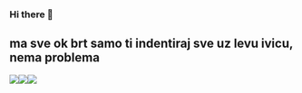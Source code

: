 ### Hi there 👋

<!--
**duki/duki** is a ✨ _special_ ✨ repository because its `README.md` (this file) appears on your GitHub profile.

Here are some ideas to get you started:

- 🔭 I’m currently working on ...
- 🌱 I’m currently learning ...
- 👯 I’m looking to collaborate on ...
- 🤔 I’m looking for help with ...
- 💬 Ask me about ...
- 📫 How to reach me: ...
- 😄 Pronouns: ...
- ⚡ Fun fact: ...
-->
## ma sve ok brt samo ti indentiraj sve uz levu ivicu, nema problema
![](https://media.giphy.com/media/3o7TKvgamnbTEl6A8w/giphy.gif)![](https://media.giphy.com/media/AT6LbRAazEoPm/giphy.gif)![](https://media.giphy.com/media/3og0ICJy5uWPzPrIiY/giphy.gif)
